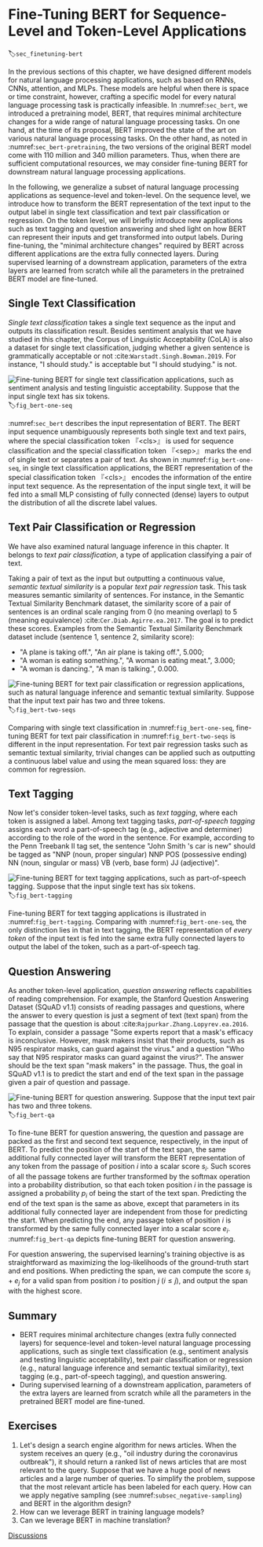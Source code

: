 # Fine-Tuning BERT for Sequence-Level and Token-Level Applications
:label:`sec_finetuning-bert`

In the previous sections of this chapter,
we have designed different models for natural language processing applications,
such as based on RNNs, CNNs, attention, and MLPs.
These models are helpful when there is space or time constraint,
however,
crafting a specific model for every natural language processing task
is practically infeasible.
In :numref:`sec_bert`,
we introduced a pretraining model, BERT,
that requires minimal architecture changes
for a wide range of natural language processing tasks.
On one hand,
at the time of its proposal,
BERT improved the state of the art on various natural language processing tasks.
On the other hand,
as noted in :numref:`sec_bert-pretraining`,
the two versions of the original BERT model
come with 110 million and 340 million parameters.
Thus, when there are sufficient computational resources,
we may consider
fine-tuning BERT for downstream natural language processing applications.

In the following,
we generalize a subset of natural language processing applications
as sequence-level and token-level.
On the sequence level,
we introduce how to transform the BERT representation of the text input
to the output label
in single text classification
and text pair classification or regression.
On the token level, we will briefly introduce new applications
such as text tagging and question answering
and shed light on how BERT can represent their inputs and get transformed into output labels.
During fine-tuning,
the "minimal architecture changes" required by BERT across different applications
are the extra fully connected layers.
During supervised learning of a downstream application,
parameters of the extra layers are learned from scratch while
all the parameters in the pretrained BERT model are fine-tuned.


## Single Text Classification

*Single text classification* takes a single text sequence as the input and outputs its classification result.
Besides sentiment analysis that we have studied in this chapter,
the Corpus of Linguistic Acceptability (CoLA)
is also a dataset for single text classification,
judging whether a given sentence is grammatically acceptable or not :cite:`Warstadt.Singh.Bowman.2019`.
For instance, "I should study." is acceptable but "I should studying." is not.

![Fine-tuning BERT for single text classification applications, such as sentiment analysis and testing linguistic acceptability. Suppose that the input single text has six tokens.](../img/bert-one-seq.svg)
:label:`fig_bert-one-seq`

:numref:`sec_bert` describes the input representation of BERT.
The BERT input sequence unambiguously represents both single text and text pairs,
where the special classification token 
『&lt;cls&gt;』 is used for sequence classification and 
the special classification token 
『&lt;sep&gt;』 marks the end of single text or separates a pair of text.
As shown in :numref:`fig_bert-one-seq`,
in single text classification applications,
the BERT representation of the special classification token 
『&lt;cls&gt;』 encodes the information of the entire input text sequence.
As the representation of the input single text,
it will be fed into a small MLP consisting of fully connected (dense) layers
to output the distribution of all the discrete label values.


## Text Pair Classification or Regression

We have also examined natural language inference in this chapter.
It belongs to *text pair classification*,
a type of application classifying a pair of text.

Taking a pair of text as the input but outputting a continuous value,
*semantic textual similarity* is a popular *text pair regression* task.
This task measures semantic similarity of sentences.
For instance, in the Semantic Textual Similarity Benchmark dataset,
the similarity score of a pair of sentences
is an ordinal scale ranging from 0 (no meaning overlap) to 5 (meaning equivalence) :cite:`Cer.Diab.Agirre.ea.2017`.
The goal is to predict these scores.
Examples from the Semantic Textual Similarity Benchmark dataset include (sentence 1, sentence 2, similarity score):

* "A plane is taking off.", "An air plane is taking off.", 5.000;
* "A woman is eating something.", "A woman is eating meat.", 3.000;
* "A woman is dancing.", "A man is talking.", 0.000.


![Fine-tuning BERT for text pair classification or regression applications, such as natural language inference and semantic textual similarity. Suppose that the input text pair has two and three tokens.](../img/bert-two-seqs.svg)
:label:`fig_bert-two-seqs`

Comparing with single text classification in :numref:`fig_bert-one-seq`,
fine-tuning BERT for text pair classification in :numref:`fig_bert-two-seqs` 
is different in the input representation.
For text pair regression tasks such as semantic textual similarity,
trivial changes can be applied such as outputting a continuous label value
and using the mean squared loss: they are common for regression.


## Text Tagging

Now let's consider token-level tasks, such as *text tagging*,
where each token is assigned a label.
Among text tagging tasks,
*part-of-speech tagging* assigns each word a part-of-speech tag (e.g., adjective and determiner)
according to the role of the word in the sentence.
For example,
according to the Penn Treebank II tag set,
the sentence "John Smith 's car is new"
should be tagged as
"NNP (noun, proper singular) NNP POS (possessive ending) NN (noun, singular or mass) VB (verb, base form) JJ (adjective)".

![Fine-tuning BERT for text tagging applications, such as part-of-speech tagging. Suppose that the input single text has six tokens.](../img/bert-tagging.svg)
:label:`fig_bert-tagging`

Fine-tuning BERT for text tagging applications
is illustrated in :numref:`fig_bert-tagging`.
Comparing with :numref:`fig_bert-one-seq`,
the only distinction lies in that
in text tagging, the BERT representation of *every token* of the input text
is fed into the same extra fully connected layers to output the label of the token,
such as a part-of-speech tag.



## Question Answering

As another token-level application,
*question answering* reflects capabilities of reading comprehension.
For example,
the Stanford Question Answering Dataset (SQuAD v1.1)
consists of reading passages and questions,
where the answer to every question
is just a segment of text (text span) from the passage that the question is about :cite:`Rajpurkar.Zhang.Lopyrev.ea.2016`.
To explain,
consider a passage
"Some experts report that a mask's efficacy is inconclusive. However, mask makers insist that their products, such as N95 respirator masks, can guard against the virus."
and a question "Who say that N95 respirator masks can guard against the virus?".
The answer should be the text span "mask makers" in the passage.
Thus, the goal in SQuAD v1.1 is to predict the start and end of the text span in the passage given a pair of question and passage.

![Fine-tuning BERT for question answering. Suppose that the input text pair has two and three tokens.](../img/bert-qa.svg)
:label:`fig_bert-qa`

To fine-tune BERT for question answering,
the question and passage are packed as
the first and second text sequence, respectively,
in the input of BERT.
To predict the position of the start of the text span,
the same additional fully connected layer will transform
the BERT representation of any token from the passage of position $i$
into a scalar score $s_i$.
Such scores of all the passage tokens
are further transformed by the softmax operation
into a probability distribution,
so that each token position $i$ in the passage is assigned
a probability $p_i$ of being the start of the text span.
Predicting the end of the text span
is the same as above, except that
parameters in its additional fully connected layer
are independent from those for predicting the start.
When predicting the end,
any passage token of position $i$
is transformed by the same fully connected layer
into a scalar score $e_i$.
:numref:`fig_bert-qa`
depicts fine-tuning BERT for question answering.

For question answering,
the supervised learning's training objective is as straightforward as
maximizing the log-likelihoods of the ground-truth start and end positions.
When predicting the span,
we can compute the score $s_i + e_j$ for a valid span
from position $i$ to position $j$ ($i \leq j$),
and output the span with the highest score.


## Summary

* BERT requires minimal architecture changes (extra fully connected layers) for sequence-level and token-level natural language processing applications, such as single text classification (e.g., sentiment analysis and testing linguistic acceptability), text pair classification or regression (e.g., natural language inference and semantic textual similarity), text tagging (e.g., part-of-speech tagging), and question answering.
* During supervised learning of a downstream application, parameters of the extra layers are learned from scratch while all the parameters in the pretrained BERT model are fine-tuned.



## Exercises

1. Let's design a search engine algorithm for news articles. When the system receives an query (e.g., "oil industry during the coronavirus outbreak"), it should return a ranked list of news articles that are most relevant to the query. Suppose that we have a huge pool of news articles and a large number of queries. To simplify the problem, suppose that the most relevant article has been labeled for each query. How can we apply negative sampling (see :numref:`subsec_negative-sampling`) and BERT in the algorithm design?
1. How can we leverage BERT in training language models?
1. Can we leverage BERT in machine translation?

[Discussions](https://discuss.d2l.ai/t/396)
